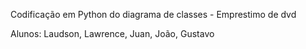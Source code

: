 Codificação em Python do diagrama de classes - Emprestimo de dvd

Alunos: Laudson, Lawrence, Juan, João, Gustavo
